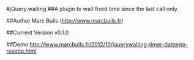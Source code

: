 #jQuery.waiting
##A plugin to wait fixed time since the last call only. 

##Author
Marc Buils (http://www.marcbuils.fr)

##Current Version
v0.1.0

##Demo
http://www.marcbuils.fr/2012/10/jquerywaiting-timer-dattente-resette.html
